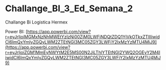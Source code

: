 # Challange_BI_3_Ed_Semana_2
Challange Bi Logistica Hermex


Power BI: [https://app.powerbi.com/view?r=eyJrIjoiMGMxNzNhMWEtYzIzNi00ZjM0LWFjNDQtZDQ1YjVkOTkxZTllIiwidCI6ImQxYmIyZGQyLWM2ZTEtNGI3MC05ZGY3LWFiY2IxMzYzMTU4MiJ9](https://app.powerbi.com/view?r=eyJrIjoiZGM1MmEyNWYtM2E5MS00N2JiLThlYTEtNGI2YWQ2OGEyY2M4IiwidCI6ImQxYmIyZGQyLWM2ZTEtNGI3MC05ZGY3LWFiY2IxMzYzMTU4MiJ9)
